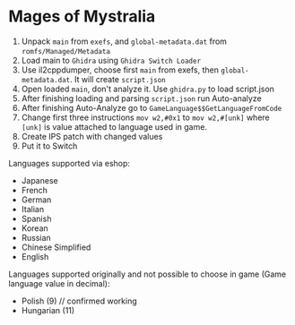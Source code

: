 # Mages of Mystralia

1. Unpack `main` from `exefs`, and `global-metadata.dat` from `romfs/Managed/Metadata`
2. Load main to `Ghidra` using `Ghidra Switch Loader`
3. Use il2cppdumper, choose first `main` from exefs, then `global-metadata.dat`. It will create `script.json`
4. Open loaded `main`, don't analyze it. Use `ghidra.py` to load script.json
5. After finishing loading and parsing `script.json` run Auto-analyze
6. After finishing Auto-Analyze go to `GameLanguage$$GetLanguageFromCode`
7. Change first three instructions `mov w2,#0x1` to `mov w2,#[unk]` where `[unk]` is value attached to language used in game.
8. Create IPS patch with changed values
9. Put it to Switch

Languages supported via eshop:
- Japanese
- French
- German
- Italian
- Spanish
- Korean
- Russian
- Chinese Simplified
- English

Languages supported originally and not possible to choose in game (Game language value in decimal):
- Polish (9) // confirmed working
- Hungarian (11)